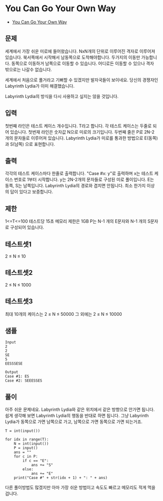 # You Can Go Your Own Way
* [You Can Go Your Own Way](https://codingcompetitions.withgoogle.com/codejam/round/0000000000051705/00000000000881da)

## 문제
세계에서 가장 쉬운 미로에 들어왔습니다. NxN개의 단위로 이루어진 격자로 이루어져 있습니다. 북서쪽에서 시작해서 남동쪽으로 도착해야합니다. 두가지의 이동만 가능합니다. 동쪽으로 이동하거 남쪽으로 이동할 수 있습니다. 어디로든 이동할 수 있으나 격자 밖으로는 나갈수 없습니다.

세계에서 처음으로 풀거라고 기뻐할 수 있겠지만 발자국들이 보이네요. 당신의 경쟁자인 Labyrinth Lydia가 이미 해결했습니다.

Labyrinth Lydia의 방식을 다시 사용하고 싶지는 않을 것입니다.

## 입력
첫번째 라인은 테스트 케이스 개수입니다. T라고 합니다.
각 테스트 케이스는 두줄로 되어 있습니다. 첫번재 라인은 숫자값 N으로 미로의 크기입니다.
두번째 줄은 P로 2N-2 개의 문자들로 이루어져 있습니다. Labyrinth Lydia가 미로를 통과한 방법으로 E(동쪽)과 S(남쪽) 으로 표현합니다.

## 출력
각각의 테스트 케이스마다 한줄로 출력합니다. "Case #x: y"로 출력하며 x는 테스트 케이스 번호로 1부터 시작합니다. y는 2N-2개의 문자들로 구성된 미로 풀이입니다. E는 동쪽, S는 남쪽입니다. Labyrinth Lydia의 경로와 겹치면 안됩니다. 최소 한가지 이상의 답이 있다고 보증합니다.

## 제한
1<=T<=100
테스트당 15초
메모리 제한은 1GB
P는 N-1 개의 E문자와 N-1 개의 S문자로 구성되어 있습니다.

## 테스트셋1
2 ≤ N ≤ 10

## 테스트셋2
2 ≤ N ≤ 1000

## 테스트셋3
최대 10개의 케이스는 2 ≤ N ≤ 50000
그 외에는 2 ≤ N ≤ 10000

## 샘플
```
Input
2
2
SE
5
EESSSESE
 	
Output
Case #1: ES
Case #2: SEEESSES
```

## 풀이
아주 쉬운 문제네요. Labyrinth Lydia와 같은 위치에서 같은 방향으로 안가면 됩니다. 쉽게 생각해 보면 Labyrinth Lydia의 행동을 반대로 하면 됩니다. 그냥 Labyrinth Lydia가 동쪽으로 가면 남쪽으로 가고, 남쪽으로 가면 동쪽으로 가면 되는거죠.

```
T = int(input())

for idx in range(T):
    N = int(input())
    P = input()
    ans = ""
    for c in P:
        if c == "E":
            ans += "S"
        else:
            ans += "E"
    print("Case #" + str(idx + 1) + ": " + ans)
```

다른 풀이방법도 많겠지만 아마 가장 쉬운 방법이고 속도도 빠르고 메모리도 적게 먹을겁니다.
